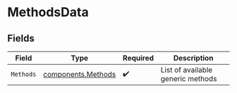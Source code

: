# MethodsData


## Fields

| Field                                                    | Type                                                     | Required                                                 | Description                                              |
| -------------------------------------------------------- | -------------------------------------------------------- | -------------------------------------------------------- | -------------------------------------------------------- |
| `Methods`                                                | [components.Methods](../../models/components/methods.md) | :heavy_check_mark:                                       | List of available generic methods                        |
